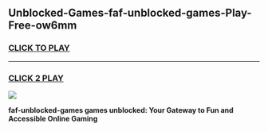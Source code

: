 
## Unblocked-Games-faf-unblocked-games-Play-Free-ow6mm
<h3>
<a href="https://premium76.site?title=faf-unblocked-games&ref=20M">CLICK TO PLAY</a></h3>
<hr>

<h3>
<a href="https://premium76.site?title=faf-unblocked-games&ref=20M">CLICK 2 PLAY</a>
  
</h3>

<a href="https://premium76.site?title=faf-unblocked-games&ref=19M"><img src="https://clearcache.store/games.png"></a>


**faf-unblocked-games games unblocked: Your Gateway to Fun and Accessible Online Gaming**
